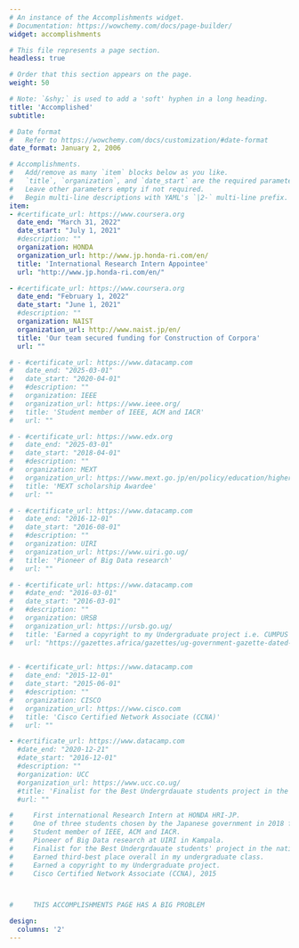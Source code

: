 ```yaml
---
# An instance of the Accomplishments widget.
# Documentation: https://wowchemy.com/docs/page-builder/
widget: accomplishments

# This file represents a page section.
headless: true

# Order that this section appears on the page.
weight: 50

# Note: `&shy;` is used to add a 'soft' hyphen in a long heading.
title: 'Accomplished' 
subtitle:

# Date format
#   Refer to https://wowchemy.com/docs/customization/#date-format
date_format: January 2, 2006

# Accomplishments.
#   Add/remove as many `item` blocks below as you like.
#   `title`, `organization`, and `date_start` are the required parameters.
#   Leave other parameters empty if not required.
#   Begin multi-line descriptions with YAML's `|2-` multi-line prefix.
item:
- #certificate_url: https://www.coursera.org
  date_end: "March 31, 2022"
  date_start: "July 1, 2021"
  #description: ""
  organization: HONDA
  organization_url: http://www.jp.honda-ri.com/en/
  title: 'International Research Intern Appointee'
  url: "http://www.jp.honda-ri.com/en/"

- #certificate_url: https://www.coursera.org
  date_end: "February 1, 2022"
  date_start: "June 1, 2021"
  #description: ""
  organization: NAIST
  organization_url: http://www.naist.jp/en/
  title: 'Our team secured funding for Construction of Corpora'
  url: ""

# - #certificate_url: https://www.datacamp.com
#   date_end: "2025-03-01"
#   date_start: "2020-04-01"
#   #description: ""
#   organization: IEEE
#   organization_url: https://www.ieee.org/
#   title: 'Student member of IEEE, ACM and IACR'
#   url: ""

# - #certificate_url: https://www.edx.org
#   date_end: "2025-03-01"
#   date_start: "2018-04-01"
#   #description: ""
#   organization: MEXT
#   organization_url: https://www.mext.go.jp/en/policy/education/highered/title02/detail02/sdetail02/1373897.htm
#   title: 'MEXT scholarship Awardee'
#   url: ""

# - #certificate_url: https://www.datacamp.com
#   date_end: "2016-12-01"
#   date_start: "2016-08-01"
#   #description: ""
#   organization: UIRI
#   organization_url: https://www.uiri.go.ug/
#   title: 'Pioneer of Big Data research'
#   url: ""

# - #certificate_url: https://www.datacamp.com
#   #date_end: "2016-03-01"
#   date_start: "2016-03-01"
#   #description: ""
#   organization: URSB
#   organization_url: https://ursb.go.ug/
#   title: 'Earned a copyright to my Undergraduate project i.e. CUMPUS FLIGHT'
#   url: "https://gazettes.africa/gazettes/ug-government-gazette-dated-2018-08-31-no-46"

  
# - #certificate_url: https://www.datacamp.com
#   date_end: "2015-12-01"
#   date_start: "2015-06-01"
#   #description: ""
#   organization: CISCO
#   organization_url: https://www.cisco.com
#   title: 'Cisco Certified Network Associate (CCNA)'
#   url: ""

- #certificate_url: https://www.datacamp.com
  #date_end: "2020-12-21"
  #date_start: "2016-12-01"
  #description: ""
  #organization: UCC
  #organization_url: https://www.ucc.co.ug/ 
  #title: 'Finalist for the Best Undergrdauate students project in the national championships'
  #url: ""

#     First international Research Intern at HONDA HRI-JP.
#     One of three students chosen by the Japanese government in 2018 for the MEXT scholarship.
#     Student member of IEEE, ACM and IACR.
#     Pioneer of Big Data research at UIRI in Kampala.
#     Finalist for the Best Undergrdauate students' project in the national championships.
#     Earned third-best place overall in my undergraduate class. 
#     Earned a copyright to my Undergraduate project.
#     Cisco Certified Network Associate (CCNA), 2015



#     THIS ACCOMPLISHMENTS PAGE HAS A BIG PROBLEM 

design:
  columns: '2' 
---
```

